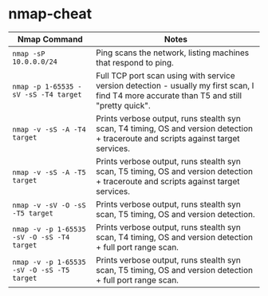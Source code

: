# nmap-cheat

Nmap Command | Notes
------------------------| ------------------------
`nmap -sP 10.0.0.0/24`|Ping scans the network, listing machines that respond to ping.
`nmap -p 1-65535 -sV -sS -T4 target`|Full TCP port scan using with service version detection - usually my first scan, I find T4 more accurate than T5 and still "pretty quick".
`nmap -v -sS -A -T4 target`|Prints verbose output, runs stealth syn scan, T4 timing, OS and version detection + traceroute and scripts against target services.
`nmap -v -sS -A -T5 target`|Prints verbose output, runs stealth syn scan, T5 timing, OS and version detection + traceroute and scripts against target services.
`nmap -v -sV -O -sS -T5 target`|Prints verbose output, runs stealth syn scan, T5 timing, OS and version detection.
`nmap -v -p 1-65535 -sV -O -sS -T4 target`|Prints verbose output, runs stealth syn scan, T4 timing, OS and version detection + full port range scan.
`nmap -v -p 1-65535 -sV -O -sS -T5 target`|Prints verbose output, runs stealth syn scan, T5 timing, OS and version detection + full port range scan.
